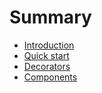 # Summary

* [Introduction](README.md)
* [Quick start](chapter1.md)
* [Decorators](decorators.md)
* [Components](components.md)

